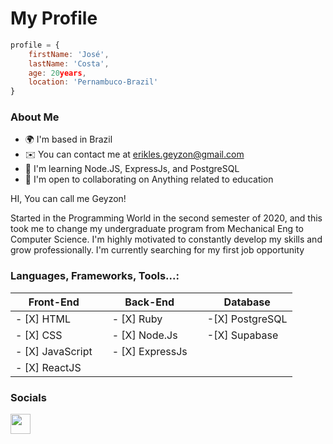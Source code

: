 # My Profile

```JavaScript
profile = {
    firstName: 'José',
    lastName: 'Costa',
    age: 20years,
    location: 'Pernambuco-Brazil'
}
```

### About Me

*   🌍  I'm based in Brazil
*   ✉️  You can contact me at [erikles.geyzon@gmail.com](mailto:erikles.geyzon@gmail.com)
*   🧠  I'm learning Node.JS, ExpressJs, and PostgreSQL
*   🤝  I'm open to collaborating on Anything related to education

HI, You can call me Geyzon!

Started in the Programming World in the second semester of 2020, and this took me to change my undergraduate program from Mechanical Eng to Computer Science.
I'm highly motivated to constantly develop my skills and grow professionally.
I'm currently searching for my first job opportunity

### Languages, Frameworks, Tools...:

|     Front-End             |  |     Back-End              |  |        Database         |
|   ---------------         |--|   --------------          |--|     ---------------     |
|- [X] HTML                 |  | - [X] Ruby                |  | -[X] PostgreSQL         |
|- [X] CSS                  |  | - [X] Node.Js             |  | -[X] Supabase           |
|- [X] JavaScript           |  | - [X] ExpressJs           |  |                         |
|- [X] ReactJS              |  |                           |  |                         |


### Socials

<a href="https://www.linkedin.com/in/geyzoncosta" target="_blank" rel="noreferrer"><img src="https://raw.githubusercontent.com/gauravghongde/social-icons/master/PNG/Color/LinkedIN.png" width="32" height="32" /></a>
